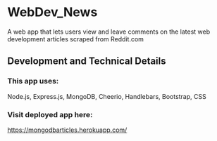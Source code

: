 # WebDev_News

A web app that lets users view and leave comments on the latest web development articles scraped from Reddit.com

## Development and Technical Details
### This app uses:

Node.js, Express.js, 
MongoDB, 
Cheerio,
Handlebars, Bootstrap, CSS

### Visit deployed app here: 
https://mongodbarticles.herokuapp.com/

